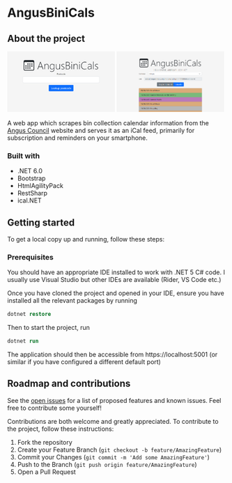 # AngusBiniCals

## About the project

<p float="left">
  <img src="https://github.com/JackGilmore/AngusBiniCals/blob/master/.github/images/scrn_main_page.png" width="49%" />
  <img src="https://github.com/JackGilmore/AngusBiniCals/blob/master/.github/images/scrn_bin_list.png" width="49%" />
</p>


A web app which scrapes bin collection calendar information from the [Angus Council](https://angus.gov.uk) website and serves it as an iCal feed, primarily for subscription and reminders on your smartphone.

### Built with
- .NET 6.0
- Bootstrap
- HtmlAgilityPack
- RestSharp
- ical.NET

## Getting started
To get a local copy up and running, follow these steps:

### Prerequisites

You should have an appropriate IDE installed to work with .NET 5 C# code. I usually use Visual Studio but other IDEs are available (Rider, VS Code etc.)

Once you have cloned the project and opened in your IDE, ensure you have installed all the relevant packages by running
```ps
dotnet restore
```
Then to start the project, run
```ps
dotnet run
```

The application should then be accessible from https://localhost:5001 (or similar if you have configured a different default port)

## Roadmap and contributions

See the [open issues](https://github.com/JackGilmore/AngusBiniCals/issues) for a list of proposed features and known issues. Feel free to contribute some yourself!

Contributions are both welcome and greatly appreciated. To contribute to the project, follow these instructions:
1. Fork the repository
2. Create your Feature Branch (`git checkout -b feature/AmazingFeature`)
3. Commit your Changes (`git commit -m 'Add some AmazingFeature'`)
4. Push to the Branch (`git push origin feature/AmazingFeature`)
5. Open a Pull Request
